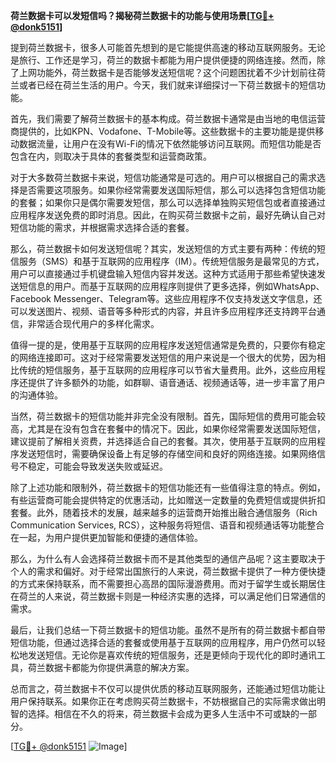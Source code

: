 **荷兰数据卡可以发短信吗？揭秘荷兰数据卡的功能与使用场景[[TG💪+ @donk5151](https://t.me/s/donk5151)]**

提到荷兰数据卡，很多人可能首先想到的是它能提供高速的移动互联网服务。无论是旅行、工作还是学习，荷兰的数据卡都能为用户提供便捷的网络连接。然而，除了上网功能外，荷兰数据卡是否能够发送短信呢？这个问题困扰着不少计划前往荷兰或者已经在荷兰生活的用户。今天，我们就来详细探讨一下荷兰数据卡的短信功能。

首先，我们需要了解荷兰数据卡的基本构成。荷兰数据卡通常是由当地的电信运营商提供的，比如KPN、Vodafone、T-Mobile等。这些数据卡的主要功能是提供移动数据流量，让用户在没有Wi-Fi的情况下依然能够访问互联网。而短信功能是否包含在内，则取决于具体的套餐类型和运营商政策。

对于大多数荷兰数据卡来说，短信功能通常是可选的。用户可以根据自己的需求选择是否需要这项服务。如果你经常需要发送国际短信，那么可以选择包含短信功能的套餐；如果你只是偶尔需要发短信，那么可以选择单独购买短信包或者直接通过应用程序发送免费的即时消息。因此，在购买荷兰数据卡之前，最好先确认自己对短信功能的需求，并根据需求选择合适的套餐。

那么，荷兰数据卡如何发送短信呢？其实，发送短信的方式主要有两种：传统的短信服务（SMS）和基于互联网的应用程序（IM）。传统短信服务是最常见的方式，用户可以直接通过手机键盘输入短信内容并发送。这种方式适用于那些希望快速发送短信息的用户。而基于互联网的应用程序则提供了更多选择，例如WhatsApp、Facebook Messenger、Telegram等。这些应用程序不仅支持发送文字信息，还可以发送图片、视频、语音等多种形式的内容，并且许多应用程序还支持跨平台通信，非常适合现代用户的多样化需求。

值得一提的是，使用基于互联网的应用程序发送短信通常是免费的，只要你有稳定的网络连接即可。这对于经常需要发送短信的用户来说是一个很大的优势，因为相比传统的短信服务，基于互联网的应用程序可以节省大量费用。此外，这些应用程序还提供了许多额外的功能，如群聊、语音通话、视频通话等，进一步丰富了用户的沟通体验。

当然，荷兰数据卡的短信功能并非完全没有限制。首先，国际短信的费用可能会较高，尤其是在没有包含在套餐中的情况下。因此，如果你经常需要发送国际短信，建议提前了解相关资费，并选择适合自己的套餐。其次，使用基于互联网的应用程序发送短信时，需要确保设备上有足够的存储空间和良好的网络连接。如果网络信号不稳定，可能会导致发送失败或延迟。

除了上述功能和限制外，荷兰数据卡的短信功能还有一些值得注意的特点。例如，有些运营商可能会提供特定的优惠活动，比如赠送一定数量的免费短信或提供折扣套餐。此外，随着技术的发展，越来越多的运营商开始推出融合通信服务（Rich Communication Services, RCS），这种服务将短信、语音和视频通话等功能整合在一起，为用户提供更加智能和便捷的通信体验。

那么，为什么有人会选择荷兰数据卡而不是其他类型的通信产品呢？这主要取决于个人的需求和偏好。对于经常出国旅行的人来说，荷兰数据卡提供了一种方便快捷的方式来保持联系，而不需要担心高昂的国际漫游费用。而对于留学生或长期居住在荷兰的人来说，荷兰数据卡则是一种经济实惠的选择，可以满足他们日常通信的需求。

最后，让我们总结一下荷兰数据卡的短信功能。虽然不是所有的荷兰数据卡都自带短信功能，但通过选择合适的套餐或使用基于互联网的应用程序，用户仍然可以轻松地发送短信。无论你是喜欢传统的短信服务，还是更倾向于现代化的即时通讯工具，荷兰数据卡都能为你提供满意的解决方案。

总而言之，荷兰数据卡不仅可以提供优质的移动互联网服务，还能通过短信功能让用户保持联系。如果你正在考虑购买荷兰数据卡，不妨根据自己的实际需求做出明智的选择。相信在不久的将来，荷兰数据卡会成为更多人生活中不可或缺的一部分。

[[TG💪+ @donk5151](https://t.me/s/donk5151) ![Image](https://i.postimg.cc/rwNCRYN7/Snipaste-2025-04-30-17-27-05.png)]